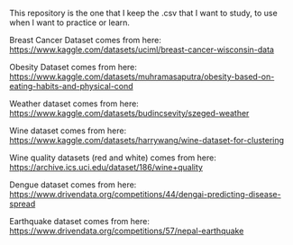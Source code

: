 This repository is the one that I keep the .csv that I want to study, to use when I want to practice or learn.

Breast Cancer Dataset comes from here: https://www.kaggle.com/datasets/uciml/breast-cancer-wisconsin-data

Obesity Dataset comes from here: https://www.kaggle.com/datasets/muhramasaputra/obesity-based-on-eating-habits-and-physical-cond

Weather dataset comes from here: https://www.kaggle.com/datasets/budincsevity/szeged-weather

Wine dataset comes from here: https://www.kaggle.com/datasets/harrywang/wine-dataset-for-clustering

Wine quality datasets (red and white) comes from here: https://archive.ics.uci.edu/dataset/186/wine+quality

Dengue dataset comes from here: https://www.drivendata.org/competitions/44/dengai-predicting-disease-spread

Earthquake dataset comes from here: https://www.drivendata.org/competitions/57/nepal-earthquake
